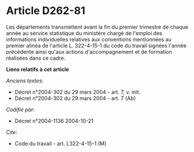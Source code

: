 # Article D262-81

Les départements transmettent avant la fin du premier trimestre de chaque année au service statistique du ministère chargé de
l'emploi des informations individuelles relatives aux conventions mentionnées au premier alinéa de l'article L. 322-4-15-1 du
code du travail signées l'année précédente ainsi qu'aux actions d'accompagnement et de formation réalisées dans ce cadre.

**Liens relatifs à cet article**

_Anciens textes_:

  - Décret n°2004-302 du 29 mars 2004 - art. 7, v. init.
  - Décret n°2004-302 du 29 mars 2004 - art. 7 (Ab)

_Codifié par_:

  - Décret n°2004-1136 2004-10-21

_Cite_:

  - Code du travail - art. L322-4-15-1 (M)
